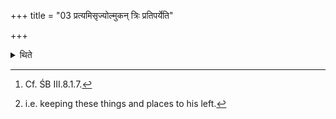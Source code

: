 +++
title = "03 प्रत्यमिसृज्योल्मुकन् त्रिः प्रतिपर्येति"

+++

<details><summary>थिते</summary>

3. Having thrown back the fire-brand (in the Āhavanīya fire)[^1] he goes thrice round (the same things and places) in the reverse direction.[^2]  


[^1]: Cf. ŚB III.8.1.7.  

[^2]: i.e. keeping these things and places to his left.
</details>
